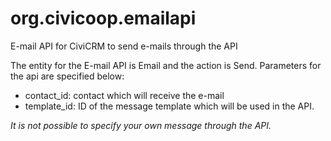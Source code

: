 # org.civicoop.emailapi
E-mail API for CiviCRM to send e-mails through the API

The entity for the E-mail API is Email and the action is Send.
Parameters for the api are specified below:
- contact_id: contact which will receive the e-mail
- template_id: ID of the message template which will be used in the API. 

*It is not possible to specify your own message through the API.*

    
